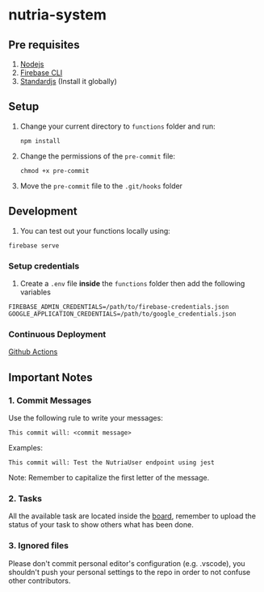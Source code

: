 # nutria-system

## Pre requisites

1. [Nodejs](https://nodejs.org/en/download/)
1. [Firebase CLI](https://firebase.google.com/docs/cli)
1. [Standardjs](https://standardjs.com/#install) (Install it globally)

## Setup

1. Change your current directory to `functions` folder and run:

   ```node
   npm install
   ```

1. Change the permissions of the `pre-commit` file:

   ```
   chmod +x pre-commit
   ```

1. Move the `pre-commit` file to the `.git/hooks` folder

## Development

1. You can test out your functions locally using:

```
firebase serve
```
### Setup credentials

1. Create a `.env` file **inside** the `functions` folder then add the following variables

```
FIREBASE_ADMIN_CREDENTIALS=/path/to/firebase-credentials.json
GOOGLE_APPLICATION_CREDENTIALS=/path/to/google_credentials.json 
```

### Continuous Deployment

[Github Actions](https://github.com/Proyecto-Nutria/deploy-firebase-functions)

## Important Notes

### 1. Commit Messages

Use the following rule to write your messages:

```
This commit will: <commit message>
```

Examples:

```
This commit will: Test the NutriaUser endpoint using jest
```

Note: Remember to capitalize the first letter of the message.

### 2. Tasks

All the available task are located inside the [board](https://github.com/Proyecto-Nutria/nutria-system/projects/1), remember to upload the status of your task to show others what has been done.

### 3. Ignored files

Please don't commit personal editor's configuration (e.g. .vscode), you shouldn't push your personal settings to the repo in order to not confuse other contributors.
